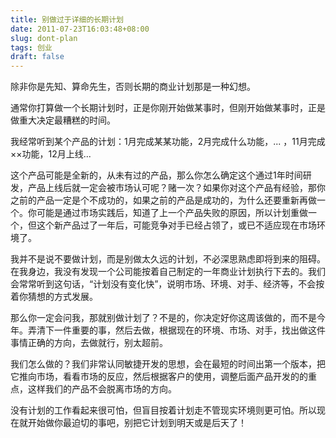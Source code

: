 ```yaml
---
title: 别做过于详细的长期计划
date: 2011-07-23T16:03:48+08:00
slug: dont-plan
tags: 创业
draft: false
---
```


除非你是先知、算命先生，否则长期的商业计划那是一种幻想。

通常你打算做一个长期计划时，正是你刚开始做某事时，但刚开始做某事时，正是做重大决定最糟糕的时间。

我经常听到某个产品的计划：1月完成某某功能，2月完成什么功能，... ，11月完成××功能，12月上线...
<!--more-->
这个产品可能是全新的，从未有过的产品，那么你怎么确定这个通过1年时间研发，产品上线后就一定会被市场认可呢？赌一次？如果你对这个产品有经验，那你之前的产品一定是个不成功的，如果之前的产品是成功的，为什么还要重新再做一个。你可能是通过市场实践后，知道了上一个产品失败的原因，所以计划重做一个，但这个新产品过了一年后，可能竞争对手已经占领了，或已不适应现在市场环境了。

我并不是说不要做计划，而是别做太久远的计划，不必深思熟虑即将到来的阻碍。在我身边，我没有发现一个公司能按着自己制定的一年商业计划执行下去的。我们会常常听到这句话，“计划没有变化快”，说明市场、环境、对手、经济等，不会按着你猜想的方式发展。

那么你一定会问我，那就别做计划了？不是的，你决定好你这周该做的，而不是今年。弄清下一件重要的事，然后去做，根据现在的环境、市场、对手，找出做这件事情正确的方向，去做就行，别太超前。

我们怎么做的？我们非常认同敏捷开发的思想，会在最短的时间出第一个版本，把它推向市场，看看市场的反应，然后根据客户的使用，调整后面产品开发的的重点，这样我们的产品不会脱离市场的方向。

没有计划的工作看起来很可怕，但盲目按着计划走不管现实环境则更可怕。所以现在就开始做你最迫切的事吧，别把它计划到明天或是后天了！
